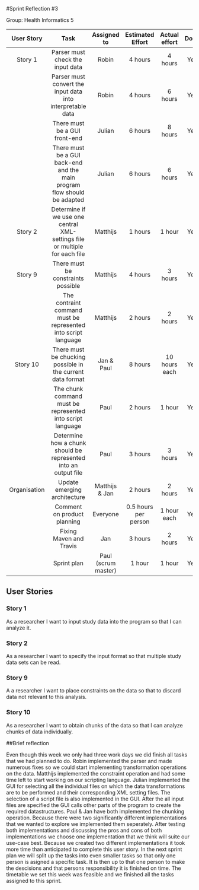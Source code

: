#Sprint Reflection #3

Group: Health Informatics 5

| User Story | Task 			       | Assigned to | Estimated Effort             | Actual effort | Done
|:----------:|:-----------------------:|:-----------:|:----------------------------:|:--------------:|:-------:|
| Story 1    | Parser must check the input data | Robin    | 4 hours      | 4 hours | Yes
|			 | Parser must convert the input data into interpretable data| Robin | 4 hours | 6 hours | Yes
|			 | There must be a GUI front-end | Julian | 6 hours | 8 hours | Yes
|			 | There must be a GUI back-end and the main program flow should be adapted |  Julian | 6 hours | 6 hours | Yes
| Story 2    | Determine if we use one central XML-settings file or multiple for each file | Matthijs| 1 hours| 1 hour | Yes
| Story 9 	 | There must be constraints possible |  Matthijs | 4 hours            | 3 hours | Yes
|			 | The contraint command must be represented into script language |Matthijs| 2 hours| 2 hours | Yes |
| Story 10	 | There must be chucking possible in the current data format | Jan & Paul| 8 hours | 10 hours each | Yes |
|			 | The chunk command must be represented into script language | Paul | 2 hours  | 1 hour    | Yes |
|			 | Determine how a chunk should be represented into an output file | Paul| 3 hours | 3 hours | Yes |
| Organisation	 | Update emerging architecture | Matthijs & Jan | 2 hours | 2 hours | Yes
|  | Comment on product planning| Everyone | 0.5 hours per person | 1 hour each| Yes
|  | Fixing Maven and Travis | Jan | 3 hours | 2 hours | Yes
|  | Sprint plan | Paul (scrum master) | 1 hour | 1 hour | Yes

## User Stories

### Story 1

As a researcher I want to input study data into the program so that I can analyze it.

### Story 2

As a researcher I want to specify the input format so that multiple study data sets can be read. 

### Story 9

A a researcher I want to place constraints on the data so that to discard data not relevant to this analysis.

### Story 10

As a researcher I want to obtain chunks of the data so that I can analyze chunks of data individually.

##Brief reflection

Even though this week we only had three work days we did finish all tasks that we had planned to do. Robin implemented the parser and made numerous fixes so we could start implementing transformation operations on the data. Matthijs implemented the constraint operation and had some time left to start working on our scripting language. Julian implemented the GUI for selecting all the individual files on which the data transformations are to be performed and their corresponding XML setting files. The selection of a script file is also implemented in the GUI. After the all input files are specified the GUI calls other parts of the program to create the required datastructures. Paul & Jan have both implemented the chunking operation. Because there were two significantly different implementations that we wanted to explore we implemented them seperately. After testing both implementations and discussing the pros and cons of both implementations we choose one implementation that we think will suite our use-case best. Because we created two different implementations it took more time than anticipated to complete this user story. In the next sprint plan we will split up the tasks into even smaller tasks so that only one person is asigned a specific task. It is then up to that one person to make the descisions and that persons responsibility it is finished on time. The timetable we set this week was feasible and we finished all the tasks assigned to this sprint.
